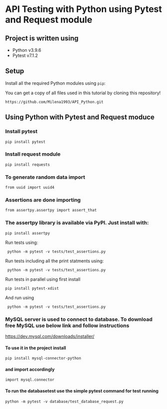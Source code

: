 # API Testing with Python using Pytest and Request module

## Project is written using 

* Python v3.9.6
* Pytest v7.1.2

## Setup

Install all the required Python modules using `pip`:

You can get a copy of all files used in this tutorial by cloning this repository!

```shell
https://github.com/Milena1993/API_Python.git
```

## Using Python  with Pytest and Request moduce

### Install pytest
```shell
pip install pytest
```
### Install request module

```shell
pip install requests
```
### To generate random data import
```shell
from uuid import uuid4
```
### Assertions are done importing
```shell
from assertpy.assertpy import assert_that
```
### The assertpy library is available via PyPI. Just install with:

```
pip install assertpy
```

Run tests using: 
```shell
 python -m pytest -v tests/test_assertions.py
```
Run tests including all the print statments using:
```shell
 python -m pytest -v tests/test_assertions.py
```
Run tests in parallel using first install 
```shell
pip install pytest-xdist
```
And  run using 
```shell
 python -m pytest -v tests/test_assertions.py
```
### MySQL server is used to connect to database. To download free MySQL use below link and follow instructions 
https://dev.mysql.com/downloads/installer/

#### To use it in the project install

```shell
pip install mysql-connector-python
```
#### and import accordingly 
```shell
import mysql.connector
```

#### To run the databasetest use the simple pytest command for test running
```shell
python -m pytest -v database/test_database_request.py 
```
